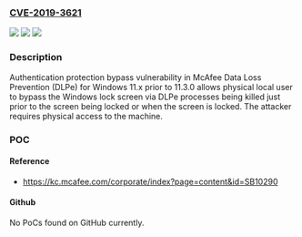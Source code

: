 ### [CVE-2019-3621](https://cve.mitre.org/cgi-bin/cvename.cgi?name=CVE-2019-3621)
![](https://img.shields.io/static/v1?label=Product&message=Data%20Loss%20Prevention%20(DLPe)%20for%20Windows&color=blue)
![](https://img.shields.io/static/v1?label=Version&message=11.x%3C%2011.3.0%20&color=brighgreen)
![](https://img.shields.io/static/v1?label=Vulnerability&message=Authentication%20protection%20bypass%20vulnerability&color=brighgreen)

### Description

Authentication protection bypass vulnerability in McAfee Data Loss Prevention (DLPe) for Windows 11.x prior to 11.3.0 allows physical local user to bypass the Windows lock screen via DLPe processes being killed just prior to the screen being locked or when the screen is locked. The attacker requires physical access to the machine.

### POC

#### Reference
- https://kc.mcafee.com/corporate/index?page=content&id=SB10290

#### Github
No PoCs found on GitHub currently.

